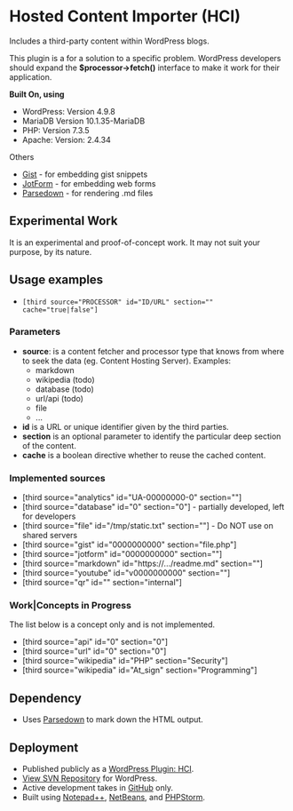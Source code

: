 # Hosted Content Importer (HCI)

Includes a third-party content within WordPress blogs.

This plugin is a for a solution to a specific problem.
WordPress developers should expand the **$processor->fetch()** interface to make it work for their application.

**Built On, using**

 * WordPress: Version 4.9.8
 * MariaDB Version 10.1.35-MariaDB
 * PHP: Version 7.3.5
 * Apache: Version: 2.4.34


Others

 * [Gist](https://gist.github.com/) - for embedding gist snippets
 * [JotForm](https://jotform.com/) - for embedding web forms
 * [Parsedown](https://github.com/erusev/parsedown) - for rendering .md files


## Experimental Work

It is an experimental and proof-of-concept work. It may not suit your purpose, by its nature.


## Usage examples

 * `[third source="PROCESSOR" id="ID/URL" section="" cache="true|false"]`


### Parameters

 * **source**: is a content fetcher and processor type that knows from where to seek the data (eg. Content Hosting Server). Examples:
   - markdown
   - wikipedia (todo)
   - database (todo)
   - url/api (todo)
   - file
   - ...
 * **id** is a URL or unique identifier given by the third parties.
 * **section** is an optional parameter to identify the particular deep section of the content.
 * **cache** is a boolean directive whether to reuse the cached content.


### Implemented sources

 * [third source="analytics" id="UA-00000000-0" section=""]
 * [third source="database" id="0" section="0"] - partially developed, left for developers
 * [third source="file" id="/tmp/static.txt" section=""] - Do NOT use on shared servers
 * [third source="gist" id="0000000000" section="file.php"]
 * [third source="jotform" id="0000000000" section=""]
 * [third source="markdown" id="https://.../readme.md" section=""]
 * [third source="youtube" id="v0000000000" section=""]
 * [third source="qr" id="" section="internal"]


### Work|Concepts in Progress

The list below is a concept only and is not implemented.

 * [third source="api" id="0" section="0"]
 * [third source="url" id="0" section="0"]
 * [third source="wikipedia" id="PHP" section="Security"]
 * [third source="wikipedia" id="At_sign" section="Programming"]


## Dependency

 * Uses [Parsedown](http://parsedown.org) to mark down the HTML output.


## Deployment

 * Published publicly as a [WordPress Plugin: HCI](https://wordpress.org/plugins/hosted-content-importer/).
 * [View SVN Repository](https://plugins.svn.wordpress.org/hosted-content-importer/) for WordPress.
 * Active development takes in [GitHub](https://github.com/anytizer/hosted-content-importer.wp) only.
 * Built using [Notepad++](https://notepad-plus-plus.org), [NetBeans](https://netbeans.org/), and [PHPStorm](https://www.jetbrains.com/?from=anytizer).
